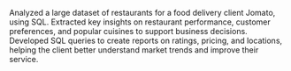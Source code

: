 Analyzed a large dataset of restaurants for a food delivery client
 Jomato, using SQL. Extracted key insights on restaurant performance,
 customer preferences, and popular cuisines to support business
 decisions. Developed SQL queries to create reports on ratings, pricing,
 and locations, helping the client better understand market trends and
 improve their service.






